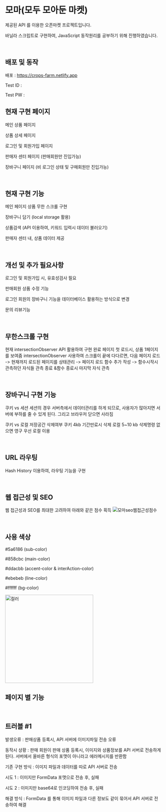 # 모마(모두 모아둔 마켓)

제공된 API 를 이용한 오픈마켓 프로젝트입니다. 

바닐라 스크립트로 구현하여, JavaScript 동작원리를 공부하기 위해 진행하였습니다.

<br>

## 배포 및 동작
배포 : https://crops-farm.netlify.app

Test ID : 

Test PW : 

## 현재 구현 페이지

메인 상품 페이지

상품 상세 페이지

로그인 및 회원가입 페이지

판매자 센터 페이지 (판매회원만 진입가능)

장바구니 페이지 (비 로그인 상태 및 구매회원만 진입가능)

<br>

## 현재 구현 기능

메인 페이지 상품 무한 스크롤 구현

장바구니 담기 (local storage 활용)

상품검색 (API 이용하여, 키워드 입력시 데이터 불러오기)

판매자 센터 내, 상품 데이터 제공

<br>

## 개선 및 추가 필요사항

로그인 및 회원가입 시, 유효성검사 필요

판매회원 상품 수정 기능

로그인 회원의 장바구니 기능을 데이터베이스 활용하는 방식으로 변경

문의 리뷰기능

<br>


## 무한스크롤 구현

현재 intersectionObserver API 활용하여 구현 완료 페이지 첫 로드시, 상품 1페이지를 보여줌 intersectionObserver 사용하여 스크롤이 끝에 다다르면, 다음 페이지 로드 -> 현재까지 로드된 페이지를 상태관리 -> 페이지 로드 함수 추가 작성 -> 함수시작시 관측하던 자식들 관측 종료 &함수 종료시 마지막 자식 관측

<br>

## 장바구니 구현 기능

쿠키 vs 세션 세션의 경우 서버측에서 데이터관리를 하게 되므로, 사용자가 많아지면 서버에 부하를 줄 수 있게 된다. 그리고 브라우저 닫으면 사라짐

쿠키 vs 로컬 저장공간 삭제여부 쿠키 4kb 기간만료시 삭제 로컬 5~10 kb 삭제명령 없으면 영구 우선 로컬 이용

<br>

## URL 라우팅

Hash History 이용하여, 라우팅 기능을 구현

<br>

## 웹 접근성 및 SEO

웹 접근성과 SEO를 최대한 고려하여 아래와 같은 점수 획득
![모마seo웹접근성점수](https://user-images.githubusercontent.com/76766459/235450090-70241ddc-54c4-444f-af6a-296919f0df00.PNG)

<br>


## 사용 색상

#5a6186 (sub-color)

#858cbc (main-color) 

#ddacbb (accent-color & interAction-color)

#ebebeb (line-color)

#ffffff (bg-color)

<img width="284" alt="컬러" src="https://user-images.githubusercontent.com/76766459/235450195-211afdec-d367-49d8-a86a-d0633959b81a.png">

<br>

## 페이지 별 기능

<br>

## 트러블 #1

발생오류 : 판매상품 등록시, API 서버에 이미지파일 전송 오류 

동작시 상황 : 판매 회원이 판매 상품 등록시, 이미지와 상품정보를 API 서버로 전송하게 된다. 서버에서 올바른 형식의 포맷이 아니라고 에러메시지를 반환함

기존 구현 방식 : 이미지 파일과 데이터를 따로 API 서버로 전송

시도 1 : 이미지만 FormData 포맷으로 전송 후, 실패

시도 2 : 이미지만 base64로 인코딩하여 전송 후, 실패

해결 방식 : FormData 를 통해 이미지 파일과 다른 정보도 같이 묶어서 API 서버로 전송하여 해결

<br>
